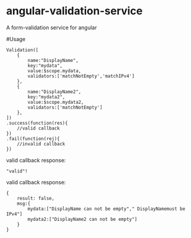 # angular-validation-service
A form-validation service for angular

#Usage

	Validation([
	    {
	        name:"DisplayName",
	        key:"mydata",
	        value:$scope.mydata,
	        validators:['matchNotEmpty','matchIPv4']
	    },
		{
			name:"DisplayName2",
			key:"mydata2",
			value:$scope.mydata2,
			validators:['matchNotEmpty']
		},
	])
	.success(function(res){
	    //valid callback
	})
	.fail(function(rej){
	    //invalid callback
	})
	
valid callback response:

	"valid"!
	
valid callback response:

	{
		result: false,
		msg:{
			mydata:["DisplayName can not be empty"," DisplayNamemust be IPv4"]
			mydata2:["DisplayName2 can not be empty"]
		}
	}	

